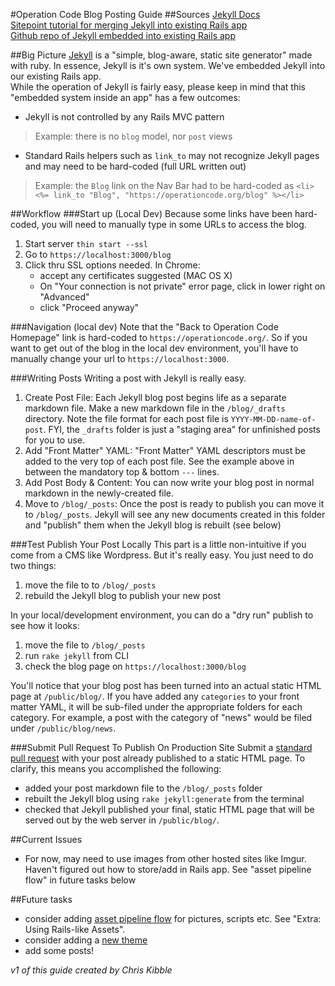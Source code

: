 

#Operation Code Blog Posting Guide
##Sources
[Jekyll Docs](http://jekyllrb.com/docs/home/)  
[Sitepoint tutorial for merging Jekyll into existing Rails app](http://www.sitepoint.com/jekyll-rails/)  
[Github repo of Jekyll embedded into existing Rails app](https://github.com/JesseHerrick/jekyll-on-rails)  

##Big Picture
[Jekyll](http://jekyllrb.com/) is a "simple, blog-aware, static site generator" made with ruby. In essence, Jekyll is it's own system. We've embedded Jekyll into our existing Rails app.  
While the operation of Jekyll is fairly easy, please keep in mind that this "embedded system inside an app" has a few outcomes:  

- Jekyll is not controlled by any Rails MVC pattern  
> Example: there is no `blog` model, nor `post` views  

- Standard Rails helpers such as `link_to` may not recognize Jekyll pages and may need to be hard-coded (full URL written out)  
>Example: the `Blog` link on the Nav Bar had to be hard-coded as `<li><%= link_to "Blog", "https://operationcode.org/blog" %></li>`  

##Workflow
###Start up (Local Dev)
Because some links have been hard-coded, you will need to manually type in some URLs to access the blog.  
1. Start server `thin start --ssl`  
2. Go to `https://localhost:3000/blog`
3. Click thru SSL options needed. In Chrome:  
	- accept any certificates suggested (MAC OS X)
	- On "Your connection is not private" error page, click in lower right on "Advanced"
	- click "Proceed anyway"

###Navigation (local dev)
Note that the "Back to Operation Code Homepage" link is hard-coded to `https://operationcode.org/`. So if you want to get out of the blog in the local dev environment, you'll have to manually change your url to  `https://localhost:3000`.

###Writing Posts
Writing a post with Jekyll is really easy.
1. Create Post File: Each Jekyll blog post begins life as a separate markdown file. Make a new markdown file in the `/blog/_drafts` directory. Note the file format for each post file is `YYYY-MM-DD-name-of-post`.  FYI, the `_drafts` folder is just a "staging area" for unfinished posts for you to use.
2. Add "Front Matter" YAML: "Front Matter" YAML descriptors must be added to the very top of each post file. See the example above in between the mandatory top & bottom `---` lines.
3. Add Post Body & Content: You can now write your blog post in normal markdown in the newly-created file.
4. Move to `/blog/_posts`: Once the post is ready to publish you can move it to `/blog/_posts`. Jekyll will see any new documents created in this folder and "publish" them when the Jekyll blog is rebuilt (see below)

###Test Publish Your Post Locally
This part is a little non-intuitive if you come from a CMS like Wordpress. But it's really easy. You just need to do two things:
1. move the file to to `/blog/_posts`
2. rebuild the Jekyll blog to publish your new post  

In your local/development environment, you can do a "dry run" publish to see how it looks:
1. move the file to  `/blog/_posts`
2. run `rake jekyll` from CLI
3. check the blog page on `https://localhost:3000/blog`

You'll notice that your blog post has been turned into an actual static HTML page at `/public/blog/`. If you have added any `categories` to your front matter YAML, it will be sub-filed under the appropriate folders for each category. For example, a post with the category of "news" would be filed under `/public/blog/news`.

###Submit Pull Request To Publish On Production Site
Submit a [standard pull request](https://github.com/OperationCode/operationcode/blob/master/CONTRIBUTING.md) with your post already published to a static HTML page. To clarify, this means you accomplished the following:
- added your post markdown file to the `/blog/_posts` folder
- rebuilt the Jekyll blog using `rake jekyll:generate` from the terminal
- checked that Jekyll published your final, static HTML page that will be served out by the web server in `/public/blog/`.

##Current Issues
- For now, may need to use images from other hosted sites like Imgur. Haven't figured out how to store/add in Rails app. See "asset pipeline flow" in future tasks below

##Future tasks
- consider adding [asset pipeline flow](http://www.sitepoint.com/jekyll-rails/) for pictures, scripts etc. See "Extra: Using Rails-like Assets".
- consider adding a [new theme](http://drjekyllthemes.github.io/)
- add some posts!

*v1 of this guide created by Chris Kibble*
